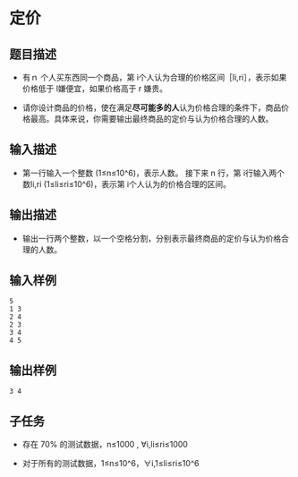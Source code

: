 # 定价

## 题目描述

* 有ｎ 个人买东西同一个商品，第 i个人认为合理的价格区间［li,ri］，表示如果价格低于 l嫌便宜，如果价格高于 r 嫌贵。

* 请你设计商品的价格，使在满足**尽可能多的人**认为价格合理的条件下，商品价格最高。具体来说，你需要输出最终商品的定价与认为价格合理的人数。

## 输入描述

* 第一行输入一个整数 (1≤n≤10^6)，表示人数。
  接下来 n 行，第 i行输入两个数li,ri (1≤li≤ri≤10^6)，表示第 i个人认为的价格合理的区间。

## 输出描述

* 输出一行两个整数，以一个空格分割，分别表示最终商品的定价与认为价格合理的人数。

## 输入样例

```
5
1 3
2 4
2 3
3 4
4 5
```

## 输出样例

```
3 4
```

## 子任务

* 存在 70% 的测试数据，n≤1000 , ∀i,li≤ri≤1000

* 对于所有的测试数据，1≤n≤10^6，∀i,1≤li≤ri≤10^6